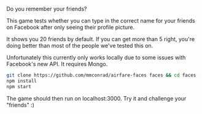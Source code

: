 Do you remember your friends?

This game tests whether you can type in the correct name for your friends on Facebook after only seeing their profile picture.

It shows you 20 friends by default. If you can get more than 5 right, you're doing better than most of the people we've tested this on.

Unfortunately this currently only works locally due to some issues with Facebook's new API. It requires Mongo. 

```bash
git clone https://github.com/mmconrad/airfare-faces faces && cd faces
npm install
npm start

```

The game should then run on localhost:3000. Try it and challenge your "friends" :)